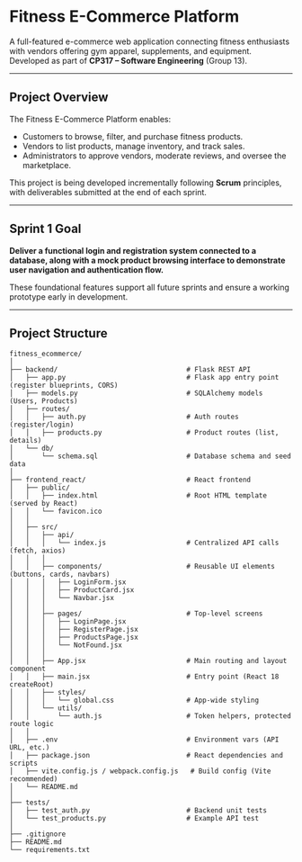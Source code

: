 # Fitness E-Commerce Platform

A full-featured e-commerce web application connecting fitness enthusiasts with vendors offering gym apparel, supplements, and equipment.  
Developed as part of **CP317 – Software Engineering** (Group 13).

---

## Project Overview

The Fitness E-Commerce Platform enables:
- Customers to browse, filter, and purchase fitness products.
- Vendors to list products, manage inventory, and track sales.
- Administrators to approve vendors, moderate reviews, and oversee the marketplace.

This project is being developed incrementally following **Scrum** principles, with deliverables submitted at the end of each sprint.

---

## Sprint 1 Goal

**Deliver a functional login and registration system connected to a database, along with a mock product browsing interface to demonstrate user navigation and authentication flow.**

These foundational features support all future sprints and ensure a working prototype early in development.

---

## Project Structure
```text
fitness_ecommerce/
│
├── backend/                                # Flask REST API
│   ├── app.py                              # Flask app entry point (register blueprints, CORS)
│   ├── models.py                           # SQLAlchemy models (Users, Products)
│   ├── routes/
│   │   ├── auth.py                         # Auth routes (register/login)
│   │   ├── products.py                     # Product routes (list, details)
│   └── db/
│       └── schema.sql                      # Database schema and seed data
│
├── frontend_react/                         # React frontend
│   ├── public/
│   │   ├── index.html                      # Root HTML template (served by React)
│   │   └── favicon.ico
│   │
│   ├── src/
│   │   ├── api/
│   │   │   └── index.js                    # Centralized API calls (fetch, axios)
│   │   │
│   │   ├── components/                     # Reusable UI elements (buttons, cards, navbars)
│   │   │   ├── LoginForm.jsx
│   │   │   ├── ProductCard.jsx
│   │   │   └── Navbar.jsx
│   │   │
│   │   ├── pages/                          # Top-level screens
│   │   │   ├── LoginPage.jsx
│   │   │   ├── RegisterPage.jsx
│   │   │   ├── ProductsPage.jsx
│   │   │   └── NotFound.jsx
│   │   │
│   │   ├── App.jsx                         # Main routing and layout component
│   │   ├── main.jsx                        # Entry point (React 18 createRoot)
│   │   ├── styles/
│   │   │   └── global.css                  # App-wide styling
│   │   └── utils/
│   │       └── auth.js                     # Token helpers, protected route logic
│   │
│   ├── .env                                # Environment vars (API URL, etc.)
│   ├── package.json                        # React dependencies and scripts
│   ├── vite.config.js / webpack.config.js   # Build config (Vite recommended)
│   └── README.md
│
├── tests/
│   ├── test_auth.py                        # Backend unit tests
│   └── test_products.py                    # Example API test
│
├── .gitignore
├── README.md
└── requirements.txt
```